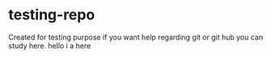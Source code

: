 # testing-repo
Created for testing purpose
if you want help regarding git or git hub you can study here.
hello  i a here
